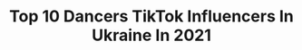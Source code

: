 ---
title: Top 10 Dancers TikTok Influencers In Ukraine In 2021
description: >-
  Find top dancers TikTok influencers in Ukraine in 2021. Most popular hashtags: #dance #fyp #duet #dancer.
platform: TikTok
hits: 8
text_top: Analyze the top-rated TikTok profiles on inBeat.
text_bottom: Our platform holds 8 TikTok influencers like this in Ukraine for you to work with.
profiles:
  - username: "tao_apa"
    fullname: >-
      Tao Noa
    bio: >-
      K-pop cover dancer Leader Ukrainian k-pop cover dance team ❗A.P.A❗ Киев
    location: "Ukraine"
    followers: 6331
    engagement: 2273
    commentsToLikes: 0.012632
    id: ckb9d73890aet0j23zqp4rpui
    verified: false
    hashtags: "#rec, #dancecoverkpop, #kpopcoverdance, #recommendations"
  - username: "miss.olga.f"
    fullname: >-
      Olga Fedorenko
    bio: >-
      Twerk dancer 🍑 Лайкаю тех, кто подписался
    location: "Ukraine"
    followers: 29700
    engagement: 610
    commentsToLikes: 0.046543
    id: ck9f2u2nneqpo0j78xriebbou
    verified: false
    hashtags: "#levihigh, #duet, #levihighchallenge, #gym"
  - username: "jayn018"
    fullname: >-
      JaYn 
    bio: >-
      IG: @jayn018 @cbn.dancers dancer, choreographer UKRAINE 🇺🇦
    location: "Ukraine"
    followers: 141500
    engagement: 1568
    commentsToLikes: 0.007336
    id: ckcogmqja3dtf0j233jtn7xsk
    verified: false
    hashtags: "#kpopdance, #blackpink, #fyp, #ukraine"
  - username: "petrzelenin777"
    fullname: >-
      Пётр Зеленин
    bio: >-
      Strip man show🐍(Kiev) Для заказа inst:petrzelenin777 ✍️ Model ,Actor, Dancer
    location: "Ukraine"
    followers: 144000
    engagement: 1038
    commentsToLikes: 0.015220
    id: ckbqnjyn88dyj0j231c7pnaxz
    verified: false
    hashtags: "#chellenge2020, #fyp, #foryoupage, #mychellange"
  - username: "juliya_s_tihonenko"
    fullname: >-
      Juliya Tykhonenko
    bio: >-
      Instagram:@juliya_s_tihonenko 💫💫Дизайнер бренда @colorfull_studio💫💫
    location: "Ukraine"
    followers: 5372
    engagement: 548
    commentsToLikes: 0.017964
    id: ckcoioc2h49000j23nm2cctds
    verified: false
    hashtags: "#helloween, #makeup, #dancer, #dance"
  - username: "2id_events"
    fullname: >-
      2id-events.com
    bio: >-
      Event Management & Entertainment 10000+ Shows 📍UAE🇦🇪, KSA 🇸🇦 2id-events.com
    location: "Ukraine"
    followers: 6893
    engagement: 306
    commentsToLikes: 0.021141
    id: ckc3789ypw2y20j23vq6qbavm
    verified: false
    hashtags: "#decembermelody, #entertainment, #event, #eventplanner"
  - username: "no__limit"
    fullname: >-
      🚫No Limit🚫
    bio: >-
      🔰Folowe me🔰
    location: "Ukraine"
    followers: 82100
    engagement: 974
    commentsToLikes: 0.009191
    id: cka0szchvnmv50i78u3fgtmwf
    verified: false
    hashtags: "#driftedit, #oldcar, #rip, #supra"
  - username: "kintiger7"
    fullname: >-
      Kin Tiger
    bio: >-
      Dancer⚡Tomboy🌈Singer🎸Model😎 7️⃣Leader of MA.SCOT🐾 UA🇺🇦
    location: "Ukraine"
    followers: 17700
    engagement: 1670
    commentsToLikes: 0.019087
    id: ckcjeq99ianav0j235pt0w263
    verified: false
    hashtags: "#top1, #recomend, #ua, #tiger"
---